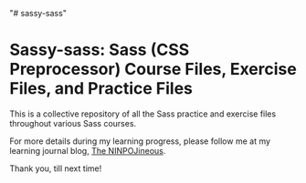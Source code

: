 "# sassy-sass"
# Sassy-sass: Sass (CSS Preprocessor) Course Files, Exercise Files, and Practice Files

This is a collective repository of all the Sass practice and exercise files throughout various Sass courses.

For more details during my learning progress, please follow me at my learning journal blog, [The NINPOJineous](https://ninpojineous.ninja).

Thank you, till next time!
